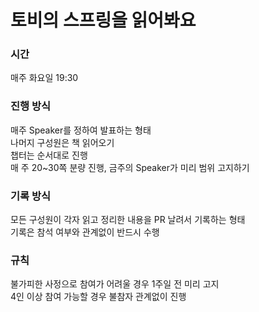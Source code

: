 # 토비의 스프링을 읽어봐요

### 시간
매주 화요일 19:30

### 진행 방식
매주 Speaker를 정하여 발표하는 형태    
나머지 구성원은 책 읽어오기    
챕터는 순서대로 진행    
매 주 20~30쪽 분량 진행, 금주의 Speaker가 미리 범위 고지하기    

### 기록 방식
모든 구성원이 각자 읽고 정리한 내용을 PR 날려서 기록하는 형태    
기록은 참석 여부와 관계없이 반드시 수행    

### 규칙
불가피한 사정으로 참여가 어려울 경우 1주일 전 미리 고지    
4인 이상 참여 가능할 경우 불참자 관계없이 진행    
